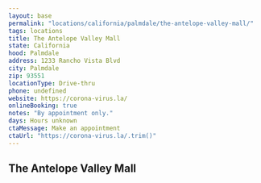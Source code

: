```yaml
---
layout: base
permalink: "locations/california/palmdale/the-antelope-valley-mall/"
tags: locations
title: The Antelope Valley Mall
state: California
hood: Palmdale
address: 1233 Rancho Vista Blvd
city: Palmdale
zip: 93551
locationType: Drive-thru
phone: undefined
website: https://corona-virus.la/
onlineBooking: true
notes: "By appointment only."
days: Hours unknown
ctaMessage: Make an appointment
ctaUrl: "https://corona-virus.la/.trim()"
---
```

## The Antelope Valley Mall
